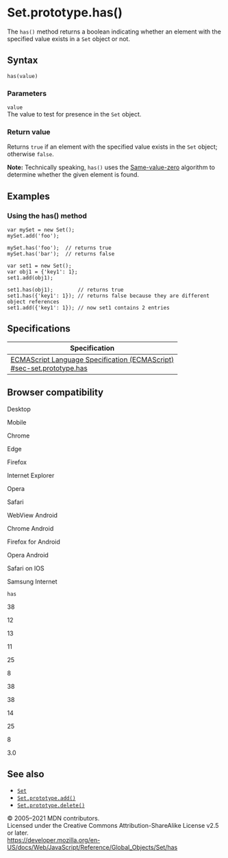 Set.prototype.has()
===================

The `has()` method returns a boolean indicating whether an element with the specified value exists in a `Set` object or not.

Syntax
------

    has(value)

### Parameters

`value`  
The value to test for presence in the `Set` object.

### Return value

Returns `true` if an element with the specified value exists in the `Set` object; otherwise `false`.

**Note:** Technically speaking, `has()` uses the [Same-value-zero](https://developer.mozilla.org/en-US/docs/Web/JavaScript/Equality_comparisons_and_sameness#same-value-zero_equality) algorithm to determine whether the given element is found.

Examples
--------

### Using the has() method

    var mySet = new Set();
    mySet.add('foo');

    mySet.has('foo');  // returns true
    mySet.has('bar');  // returns false

    var set1 = new Set();
    var obj1 = {'key1': 1};
    set1.add(obj1);

    set1.has(obj1);        // returns true
    set1.has({'key1': 1}); // returns false because they are different object references
    set1.add({'key1': 1}); // now set1 contains 2 entries

Specifications
--------------

<table><thead><tr class="header"><th>Specification</th></tr></thead><tbody><tr class="odd"><td><a href="https://tc39.es/ecma262/#sec-set.prototype.has">ECMAScript Language Specification (ECMAScript)<br />
<span class="small">#sec-set.prototype.has</span></a></td></tr></tbody></table>

Browser compatibility
---------------------

Desktop

Mobile

Chrome

Edge

Firefox

Internet Explorer

Opera

Safari

WebView Android

Chrome Android

Firefox for Android

Opera Android

Safari on IOS

Samsung Internet

`has`

38

12

13

11

25

8

38

38

14

25

8

3.0

See also
--------

-   [`Set`](../set)
-   [`Set.prototype.add()`](add)
-   [`Set.prototype.delete()`](delete)

© 2005–2021 MDN contributors.  
Licensed under the Creative Commons Attribution-ShareAlike License v2.5 or later.  
<a href="https://developer.mozilla.org/en-US/docs/Web/JavaScript/Reference/Global_Objects/Set/has" class="_attribution-link">https://developer.mozilla.org/en-US/docs/Web/JavaScript/Reference/Global_Objects/Set/has</a>
